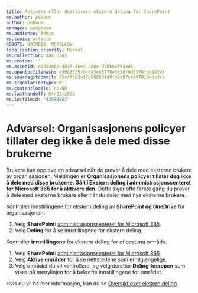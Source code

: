 ```yaml
---
title: Aktivere eller deaktivere ekstern deling for SharePoint
ms.author: pebaum
author: pebaum
manager: pamgreen
ms.audience: Admin
ms.topic: article
ROBOTS: NOINDEX, NOFOLLOW
localization_priority: Normal
ms.collection: Adm_O365
ms.custom: ''
ms.assetid: e13940be-483f-46ed-a88c-d36bbaf04ad5
ms.openlocfilehash: e39b8525fbcd43ee3778e5f3df9d3576fbd8924f
ms.sourcegitcommit: 55eff703a17e500681d8fa6a87eb067019ade3cc
ms.translationtype: MT
ms.contentlocale: nb-NO
ms.lasthandoff: 04/22/2020
ms.locfileid: "43692882"
---
```

# <a name="warning-message-your-organizations-policies-dont-allow-you-to-share-with-these-users"></a>Advarsel: Organisasjonens policyer tillater deg ikke å dele med disse brukerne

Brukere kan oppleve en advarsel når de prøver å dele med eksterne brukere av organisasjonen. Meldingen er **Organisasjonens policyer tillater deg ikke å dele med disse brukerne. Gå til Ekstern deling i administrasjonssenteret for Microsoft 365 for å aktivere den**. Dette skjer ofte første gang du prøver å dele med eksterne brukere eller når du deler med nye eksterne brukere.

Kontroller innstillingene for ekstern deling av **SharePoint og OneDrive** for organisasjonen.

1. Velg **SharePoint**i [administrasjonssenteret for Microsoft 365](https://admin.microsoft.com/AdminPortal/Home#/homepage">https://admin.microsoft.com/).
3. Velg **Deling** for å se innstillingene for ekstern deling.

Kontroller **innstillingene** for ekstern deling for et bestemt område.

1. Velg **SharePoint**i [administrasjonssenteret for Microsoft 365](https://admin.microsoft.com/AdminPortal/Home#/homepage">https://admin.microsoft.com/).
2. Velg **Aktive områder** for å se nettstedene som er tilgjengelige.
3. Velg området du vil kontrollere, og velg deretter **Deling-knappen** som vises på menylinjen for å bekrefte innstillingene for området.

Hvis du vil ha mer informasjon, kan du se [Oversikt over ekstern deling](https://docs.microsoft.com/sharepoint/external-sharing-overview).